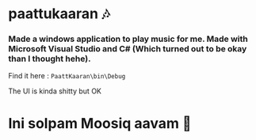 # paattukaaran 🎶
### Made a windows application to play music for me. Made with Microsoft Visual Studio and C# (Which turned out to be okay than I thought hehe).
Find it here : ```PaattKaaran\bin\Debug```

The UI is kinda shitty but OK
# Ini solpam Moosiq aavam 🕺
